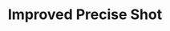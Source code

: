 ---
title: "Improved Precise Shot"

feat:
  types: ["General", "Fighter"]
  prerequisite: |
    Dex 19, Point Blank Shot, Precise Shot, base attack bonus +11.
  benefit: |
    Your ranged attacks ignore the AC bonus granted to targets by anything less than total cover, and the miss chance granted to targets by anything less than total concealment. Total cover and total concealment provide their normal benefits against your ranged attacks.

    In addition, when you shoot or throw ranged weapons at a grappling opponent, you automatically strike at the opponent you have chosen.
  normal: |
    See the normal rules on the effects of cover and concealment. Without this feat, a character who shoots or throws a ranged weapon at a target involved in a grapple must roll randomly to see which grappling combatant the attack strikes.
  special: |
    A fighter may select Improved Precise Shot as one of his fighter bonus feats.

    An 11th-level ranger who has chosen the archery combat style is treated as having Improved Precise Shot, even if he does not have the prerequisites for it, but only when he is wearing light or no armor.
---